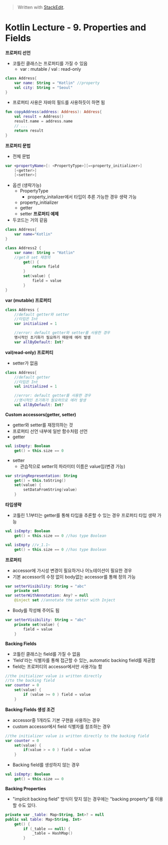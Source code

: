 


> Written with [StackEdit](https://stackedit.io/).
# Kotlin Lecture - 9. Properties and Fields

**프로퍼티 선언**
- 코틀린 클래스는 프로퍼티를 가질 수 있음
	* var : mutable / val : read-only
```kotlin
class Address{
	var name: String = "Kotlin"	//property
	val city: String = "Seoul"
}
```
- 프로퍼티 사용은 자바의 필드를 사용하듯이 하면 됨
```kotlin
fun copyAddress(address: Address): Address{
	val result = Address()
	result.name = address.name
	// ...
	return result
}
```
**프로퍼티 문법**
- 전체 문법
```kotlin
var <propertyName>[: <PropertyType>][=<property_initializer>]
	[<getter>]
	[<setter>]
```
- 옵션 (생략가능)
	* PropertyType
		- property_initalizer에서 타입이 추론 가능한 경우 생략 가능
	* property_initializer
	* getter
	* setter
**프로퍼티 예제**
- 두코드는 거의 같음
```kotlin
class Address{
	var name="Kotlin"
}
```
```kotlin
class Address2 {
	var name: String = "Kotlin"
	//get과 set 재정의
		get() {
			return field
		}
		set(value) {
			field = value
		}
}
```
**var (mutable) 프로퍼티**
```kotlin
class Address {
	//default getter와 setter
	//타입은 Int
	var initialized = 1

	//error: default getter와 setter를 사용한 경우
	명시적인 초기화가 필요하기 때문에 에러 발생
	var allByDefault: Int?
```
**val(read-only) 프로퍼티**
- setter가 없음
```kotlin
class Address{
	//default getter
	//타입은 Int
	val initialized = 1

	//error: default getter를 사용한 경우
	//명시적인 초기화가 필요하므로 에러 발생
	val allByDefault: Int?
```
**Custom accessors(getter, setter)**
- getter와 setter를 재정의하는 것
- 프로퍼티 선언 내부에 일반 함수처럼 선언
- getter
```kotlin
val isEmpty: Boolean
	get() = this.size == 0
```
- setter
	* 관습적으로 setter의 파라미터 이름은 value임(변경 가능)
```kotlin
var stringRepresentation: String
	get() = this.toString()
	set(value) {
		setDataFromString(value)
	}
```
**타입생략**
- 코틀린 1.1부터는 getter를 통해 타입을 추론할 수 있는 경우 프로퍼티 타입 생략 가능
```kotlin
val isEmpty: Boolean
	get() = this.size == 0 //has type Boolean
```
```kotlin
val isEmpty	//v_1.1~
	get() = this.size == 0 //has type Boolean
```

**프로퍼티**
- accessor에 가시성 변경이 필요하거나 어노테이션이 필요한 경우
- 기본 accessor의 수정 없이 body없는 accessor를 통해 정의 가능
```kotlin
var setterVisibility: String = "abc"
	private set
var setterWithAnnotation: Any? = null
	@inject set //annotate the setter with Inject
```
- Body를 작성해 주어도 됨
```kotlin
var setterVisibility: String = "abc"
	private set(value) {
		field = value
	}
```

**Backing Fields**
- 코틀린 클래스는 field를 가질 수 없음
- 'field'라는 식별자를 통해 접근할 수 있는, automatic backing field를 제공함
- field는 프로퍼티의 accessor에서만 사용가능 함
```kotlin
//the initializer value is written directly
//to the backing field
var counter = 0
	set(value) {
		if (value >= 0 ) field = value
	}
```

**Backing Fields 생성 조건**
- accessor중 1개라도 기본 구현을 사용하는 경우
- custom accessor에서 field 식별자를 참조하는 경우
```kotlin
//the initializer value is written directly to the backing field
var counter = 0
	set(value) {
		if(value > = 0 ) field = value
	}
```
- Backing field를 생성하지 않는 경우
```kotlin
val isEmpty: Boolean
	get() = this.size == 0
```
**Backing Properties**
- "implicit backing field" 방식이 맞지 않는 경우에는 "backing property"를 이용할 수도 있다.
```kotlin
private var _table: Map<String, Int>? = null
public val table: Map<String, Int>
	get() {
		if (_table == null) {
			_table = HashMap()
		}
```


<!--stackedit_data:
eyJoaXN0b3J5IjpbLTEyNTA4NTExMTksLTcxMjY0NDkzLC0zOD
Y1OTY0MjUsLTY2NzY0NDkzNiwxNzE2NjczNTIsMTk5MTExMjMz
NiwxNTU4NzgwMDg3LC03MzgxNzA3NTIsOTI5Mjg2NzI0LDk2MD
I1MjU5NV19
-->